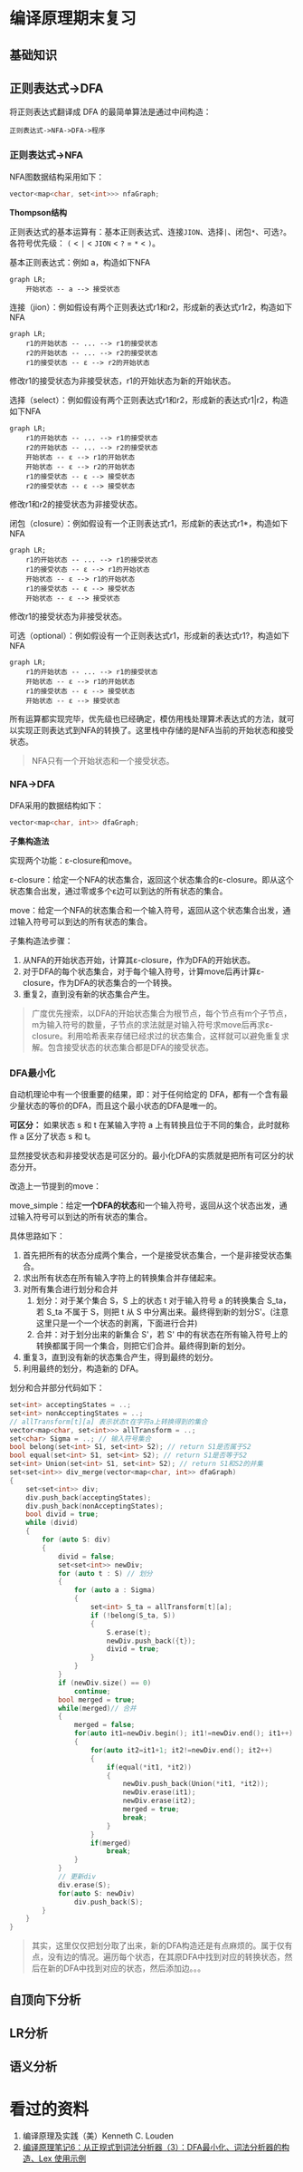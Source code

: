 # 编译原理期末复习
## 基础知识

## 正则表达式->DFA
将正则表达式翻译成 DFA 的最简单算法是通过中间构造：

```
正则表达式->NFA->DFA->程序
```


### 正则表达式->NFA
NFA图数据结构采用如下：
```cpp
vector<map<char, set<int>>> nfaGraph;
```

**Thompson结构**

正则表达式的基本运算有：基本正则表达式、连接`JION`、选择`|`、闭包`*`、可选`?`。各符号优先级： `(` < `|` < `JION` < `?` = `*` < `)`。

基本正则表达式：例如 a，构造如下NFA
```mermaid
graph LR;
    开始状态 -- a --> 接受状态
```

连接（jion）：例如假设有两个正则表达式r1和r2，形成新的表达式r1r2，构造如下NFA
```mermaid
graph LR;
    r1的开始状态 -- ... --> r1的接受状态
    r2的开始状态 -- ... --> r2的接受状态
    r1的接受状态 -- ε --> r2的开始状态
```
修改r1的接受状态为非接受状态，r1的开始状态为新的开始状态。

选择（select）：例如假设有两个正则表达式r1和r2，形成新的表达式r1|r2，构造如下NFA
```mermaid
graph LR;
    r1的开始状态 -- ... --> r1的接受状态
    r2的开始状态 -- ... --> r2的接受状态
    开始状态 -- ε --> r1的开始状态
    开始状态 -- ε --> r2的开始状态
    r1的接受状态 -- ε --> 接受状态
    r2的接受状态 -- ε --> 接受状态
```
修改r1和r2的接受状态为非接受状态。

闭包（closure）：例如假设有一个正则表达式r1，形成新的表达式r1*，构造如下NFA
```mermaid
graph LR;
    r1的开始状态 -- ... --> r1的接受状态
    r1的接受状态 -- ε --> r1的开始状态
    开始状态 -- ε --> r1的开始状态
    r1的接受状态 -- ε --> 接受状态
    开始状态 -- ε --> 接受状态
```
修改r1的接受状态为非接受状态。

可选（optional）：例如假设有一个正则表达式r1，形成新的表达式r1?，构造如下NFA
```mermaid
graph LR;
    r1的开始状态 -- ... --> r1的接受状态
    开始状态 -- ε --> r1的开始状态
    r1的接受状态 -- ε --> 接受状态
    开始状态 -- ε --> 接受状态
```

所有运算都实现完毕，优先级也已经确定，模仿用栈处理算术表达式的方法，就可以实现正则表达式到NFA的转换了。这里栈中存储的是NFA当前的开始状态和接受状态。

> NFA只有一个开始状态和一个接受状态。


### NFA->DFA
DFA采用的数据结构如下：
```cpp
vector<map<char, int>> dfaGraph;
```
**子集构造法**

实现两个功能：ε-closure和move。

ε-closure：给定一个NFA的状态集合，返回这个状态集合的ε-closure。即从这个状态集合出发，通过零或多个ε边可以到达的所有状态的集合。

move：给定一个NFA的状态集合和一个输入符号，返回从这个状态集合出发，通过输入符号可以到达的所有状态的集合。

子集构造法步骤：

1. 从NFA的开始状态开始，计算其ε-closure，作为DFA的开始状态。
2. 对于DFA的每个状态集合，对于每个输入符号，计算move后再计算ε-closure，作为DFA的状态集合的一个转换。
3. 重复2，直到没有新的状态集合产生。

> 广度优先搜索，以DFA的开始状态集合为根节点，每个节点有m个子节点，m为输入符号的数量，子节点的求法就是对输入符号求move后再求ε-closure。利用哈希表来存储已经求过的状态集合，这样就可以避免重复求解。包含接受状态的状态集合都是DFA的接受状态。


### DFA最小化
自动机理论中有一个很重要的结果，即：对于任何给定的 DFA，都有一个含有最少量状态的等价的DFA，而且这个最小状态的DFA是唯一的。

**可区分：** 如果状态 s 和 t 在某输入字符 a 上有转换且位于不同的集合，此时就称作 a 区分了状态 s 和 t。

显然接受状态和非接受状态是可区分的。最小化DFA的实质就是把所有可区分的状态分开。

改造上一节提到的move：

move_simple：给定**一个DFA的状态**和一个输入符号，返回从这个状态出发，通过输入符号可以到达的所有状态的集合。

具体思路如下：

1. 首先把所有的状态分成两个集合，一个是接受状态集合，一个是非接受状态集合。
2. 求出所有状态在所有输入字符上的转换集合并存储起来。
3. 对所有集合进行划分和合并
   1. 划分：对于某个集合 S，S 上的状态 t 对于输入符号 a 的转换集合 S_ta，若 S_ta 不属于 S，则把 t 从 S 中分离出来。最终得到新的划分S'。(注意这里只是一个一个状态的剥离，下面进行合并)
   2. 合并：对于划分出来的新集合 S'，若 S' 中的有状态在所有输入符号上的转换都属于同一个集合，则把它们合并。最终得到新的划分。
4. 重复3，直到没有新的状态集合产生，得到最终的划分。
5. 利用最终的划分，构造新的 DFA。

划分和合并部分代码如下：
```cpp
set<int> acceptingStates = ..;
set<int> nonAcceptingStates = ..;
// allTransform[t][a] 表示状态t在字符a上转换得到的集合
vector<map<char, set<int>>> allTransform = ..;
set<char> Sigma = ..; // 输入符号集合
bool belong(set<int> S1, set<int> S2); // return S1是否属于S2
bool equal(set<int> S1, set<int> S2); // return S1是否等于S2
set<int> Union(set<int> S1, set<int> S2); // return S1和S2的并集
set<set<int>> div_merge(vector<map<char, int>> dfaGraph)
{
    set<set<int>> div;
    div.push_back(acceptingStates);
    div.push_back(nonAcceptingStates);
    bool divid = true;
    while (divid)
    {
        for (auto S: div)
        {
            divid = false;
            set<set<int>> newDiv;
            for (auto t : S) // 划分
            {
                for (auto a : Sigma)
                {
                    set<int> S_ta = allTransform[t][a];
                    if (!belong(S_ta, S))
                    {
                        S.erase(t);
                        newDiv.push_back({t});
                        divid = true;
                    }
                }
            }
            if (newDiv.size() == 0)
                continue;
            bool merged = true;
            while(merged)// 合并
            {
                merged = false;
                for(auto it1=newDiv.begin(); it1!=newDiv.end(); it1++)
                {
                    for(auto it2=it1+1; it2!=newDiv.end(); it2++)
                    {
                        if(equal(*it1, *it2))
                        {
                            newDiv.push_back(Union(*it1, *it2));
                            newDiv.erase(it1);
                            newDiv.erase(it2);
                            merged = true;
                            break;
                        }
                    }
                    if(merged)
                        break;
                }
            }
            // 更新div
            div.erase(S);
            for(auto S: newDiv)
                div.push_back(S);
        }
    }
}
```

> 其实，这里仅仅把划分取了出来，新的DFA构造还是有点麻烦的。属于仅有点，没有边的情况。遍历每个状态，在其原DFA中找到对应的转换状态，然后在新的DFA中找到对应的状态，然后添加边。。。

## 自顶向下分析

## LR分析

## 语义分析

# 看过的资料

1. 编译原理及实践（美）Kenneth C. Louden
2. [编译原理笔记6：从正规式到词法分析器（3）：DFA最小化、词法分析器的构造、Lex 使用示例](https://developer.aliyun.com/article/762160)
  